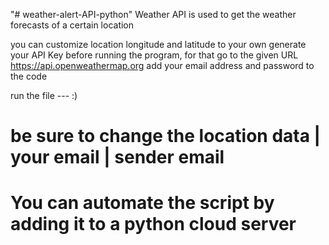 "# weather-alert-API-python" 
Weather API is used to get the weather forecasts of a certain location

you can customize location longitude and latitude to your own
generate your API Key before running the program, for that go to the given URL  https://api.openweathermap.org
add your email address and password to the code 

run the file --- :)
# be sure to change the location data | your email | sender email

# You can automate the script by adding it to a python cloud server
